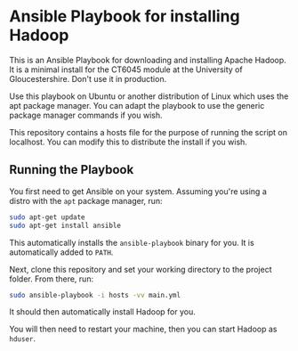 # Ansible Playbook for installing Hadoop
This is an Ansible Playbook for downloading and installing Apache Hadoop. It is a minimal install for the CT6045 module at the University of Gloucestershire. Don't use it in production.

Use this playbook on Ubuntu or another distribution of Linux which uses the apt package manager. You can adapt the playbook to use the generic package manager commands if you wish.

This repository contains a hosts file for the purpose of running the script on localhost. You can modify this to distribute the install if you wish.

## Running the Playbook
You first need to get Ansible on your system. Assuming you're using a distro with the `apt` package manager, run:
```bash
sudo apt-get update
sudo apt-get install ansible
```

This automatically installs the `ansible-playbook` binary for you. It is automatically added to `PATH`.

Next, clone this repository and set your working directory to the project folder.
From there, run:
```bash
sudo ansible-playbook -i hosts -vv main.yml
```

It should then automatically install Hadoop for you.

You will then need to restart your machine, then you can start Hadoop as `hduser`.
